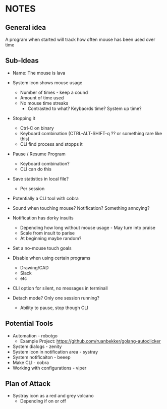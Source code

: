 # NOTES

## General idea
A program when started will track how often mouse has been used over time


## Sub-Ideas

- Name: The mouse is lava

- System icon shows mouse usage
    - Number of times - keep a cound
    - Amount of time used
    - No mouse time streaks
        - Contrasted to what? Keybaords time? System up time?

- Stopping it
    - Ctrl-C on binary
    - Keyboard combination (CTRL-ALT-SHIFT-q ?? or something rare like this)
    - CLI find process and stopps it

- Pause / Resume Program
    - Keyboard combination?
    - CLI can do this

- Save statistics in local file?
    - Per session

- Potentially a CLI tool with cobra

- Sound when touching mouse? Notification? Something annoying?
- Notification has dorky insults
    - Depending how long without mouse usage - May turn into praise
    - Scale from insult to parise
    - At beginning maybe random?

- Set a no-mouse touch goals

- Disable when using certain programs
    - Drawing/CAD
    - Slack
    - etc

- CLI option for silent, no messages in terminall

- Detach mode? Only one session running?
    - Ability to pause, stop though CLI


## Potential Tools

- Automation - robotgo
    - Example Project: https://github.com/ruanbekker/golang-autoclicker
- System dialogs - zenity
- System icon in notification area - systray
- System notificaiton - beeep
- Make CLI - cobra
- Working with configurations - viper


## Plan of Attack

- Systray icon as a red and grey volcano
    - Depending if on or off

